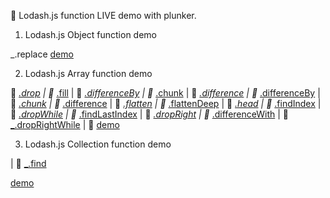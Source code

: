 :open_file_folder: Lodash.js function LIVE demo with plunker.

1. Lodash.js Object function demo

_.replace <a href='https://plnkr.co/edit/l48e3l?p=preview' target='_blank'>demo</a>

2. Lodash.js Array function demo

:link: <a href='https://plnkr.co/edit/wnmkM6?p=info' target='_blank'>_.drop</a>  |  :link: <a href='https://plnkr.co/edit/aAn2Yo?p=info' target='_blank'>_.fill</a>  |  :link: <a href='https://plnkr.co/edit/V59WyK?p=info' target='_blank'>_.differenceBy</a>  |  :link: <a href='https://plnkr.co/edit/3EOIZb?p=info' target='_blank'>_.chunk</a>  |  :link:  <a href='https://plnkr.co/edit/8y5glyHP9INLSKyIngqO?p=info' target='_blank'>_.difference</a>  |  :link:  <a href='https://plnkr.co/edit/V59WyK?p=info' target='_blank'>_.differenceBy</a>  |  :link:  <a href='https://plnkr.co/edit/3EOIZb?p=info' target='_blank'>_.chunk</a>  |  :link:  <a href='https://plnkr.co/edit/8y5glyHP9INLSKyIngqO?p=info' target='_blank'>_.difference</a>  |  :link:  <a href='https://plnkr.co/edit/3xmq1G?p=info' target='_blank'>_.flatten</a>  |  :link:  <a href='https://plnkr.co/edit/AZ8Hcf?p=info' target='_blank'>_.flattenDeep</a>  |  :link:  <a href='https://plnkr.co/edit/vn8q1B?p=info' target='_blank'>_.head</a>  |  :link:  <a href='https://plnkr.co/edit/BdmHTf?p=info' target='_blank'>_.findIndex</a>  |  :link:  <a href='https://plnkr.co/edit/GYgiP9?p=info' target='_blank'>_.dropWhile</a>  |  :link:  <a href='https://plnkr.co/edit/M74cAG?p=info' target='_blank'>_.findLastIndex</a>  |  :link:  <a href='https://plnkr.co/edit/jBgURR?p=info' target='_blank'>_.dropRight</a>  |  :link:  <a href='https://plnkr.co/edit/VhfN6z?p=info' target='_blank'>_.differenceWith</a>  |  :link:  <a href='https://plnkr.co/edit/BlaK55?p=info' target='_blank'>_.dropRightWhile</a>  |  :link:  <a href='' target='_blank'>demo</a>

3. Lodash.js Collection function demo

|  :link:  <a href='https://plnkr.co/edit/5E1r3a?p=info' target='_blank'>_.find</a>


 <a href='' target='_blank'>demo</a>
